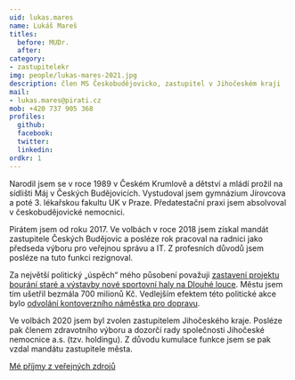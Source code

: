 ```yaml
---
uid: lukas.mares
name: Lukáš Mareš
titles:
  before: MUDr.
  after:
category:
- zastupitelekr
img: people/lukas-mares-2021.jpg
description: člen MS Českobudějovicko, zastupitel v Jihočeském kraji
mail:
- lukas.mares@pirati.cz
mob: +420 737 905 368
profiles:
  github:
  facebook:				
  twitter:
  linkedin:
ordkr: 1
---
```

Narodil jsem se v roce 1989 v Českém Krumlově a dětství a mládí prožil na sídlišti Máj v Českých Budějovicích. Vystudoval jsem gymnázium Jírovcova a poté 3. lékařskou fakultu UK v Praze. Předatestační praxi jsem absolvoval v českobudějovické nemocnici.

Pirátem jsem od roku 2017. Ve volbách v roce 2018 jsem získal mandát zastupitele Českých Budějovic a posléze rok pracoval na radnici jako předseda výboru pro veřejnou správu a IT. Z profesních důvodů jsem posléze na tuto funkci rezignoval.

Za největší politický „úspěch“ mého působení považuji [zastavení projektu bourání staré a výstavby nové sportovní haly na Dlouhé louce](https://pirati-web.github.io/cb.pirati.cz/blog/2019/06/26/rozhovor-hala/). Městu jsem tím ušetřil bezmála 700 milionů Kč. Vedlejším efektem této politické akce bylo [odvolání kontoverzního náměstka pro dopravu](https://cb.pirati.cz/blog/2019/03/26/pirati-dotlacili-koalici-k-odvolani-namestka-zodpovedneho-za-vystavbu-nove-haly-v-ceskych-budejovicich/).

Ve volbách 2020 jsem byl zvolen zastupitelem Jihočeského kraje. Posléze pak členem zdravotního výboru a dozorčí rady společnosti Jihočeské nemocnice a.s. (tzv. holdingu). Z důvodu kumulace funkce jsem se pak vzdal mandátu zastupitele města.

[Mé příjmy z veřejných zdrojů](https://nalodeni.pirati.cz/odmeny/lukas.mares)
